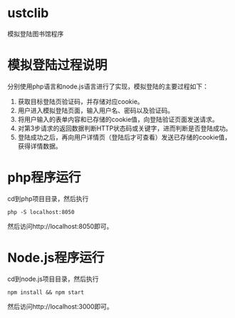 # ustclib
模拟登陆图书馆程序



# 模拟登陆过程说明

分别使用php语言和node.js语言进行了实现，模拟登陆的主要过程如下：



1. 获取目标登陆页验证码，并存储对应cookie。
2. 用户进入模拟登陆页面，输入用户名、密码以及验证码。
3. 将用户输入的表单内容和已存储的cookie值，向登陆验证页面发送请求。
4. 对第3步请求的返回数据判断HTTP状态码或关键字，进而判断是否登陆成功。
5. 登陆成功之后，再向用户详情页（登陆后才可查看）发送已存储的cookie值，获得详情数据。



# php程序运行

cd到php项目目录，然后执行

```shell
php -S localhost:8050
```

然后访问http://localhost:8050即可。



# Node.js程序运行

cd到node.js项目目录，然后执行

```
npm install && npm start
```

然后访问http://localhost:3000即可。

